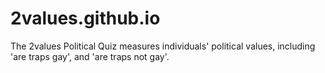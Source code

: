 # 2values.github.io
The 2values Political Quiz measures individuals' political values, including 'are traps gay', and 'are traps not gay'.
